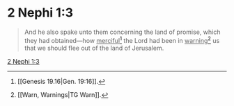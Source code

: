 # 2 Nephi 1:3

> And he also spake unto them concerning the land of promise, which they had obtained—how <u>merciful</u>[^a] the Lord had been in <u>warning</u>[^b] us that we should flee out of the land of Jerusalem.

[2 Nephi 1:3](https://www.churchofjesuschrist.org/study/scriptures/bofm/2-ne/1?lang=eng&id=p3#p3)


[^a]: [[Genesis 19.16|Gen. 19:16]].  
[^b]: [[Warn, Warnings|TG Warn]].  
